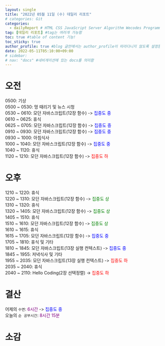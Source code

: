 ```yaml
---
layout: single
title: "2022년 05월 11일 (수) 데일리 리포트"  
# categories: Git
categories:
  - dailyReport # HTML CSS JavaScript Server Algorithm Wecodes Programmers CS Github Blog
tag: [데일리 리포트] #tag는 여러개 가능함
toc: true #table of content 기능!
toc_sticky: true
author_profile: true #blog 글안에서는 author_profile이 따라다니지 않도록 설정함
date: 2022-05-11T05:10:00+09:00
# sidebar:
# nav: "docs" #네비게이션에 있는 docs를 의미함
---
```

# 오전
0500: 기상  
0500 ~ 0530: 멍 때리기 및 뉴스 시청  
0530 ~ 0610: 모던 자바스크립트(12장 함수) -> <span style="color:blue">집중도 중</span>  
0610 ~ 0625: 휴식  
0625 ~ 0705: 모던 자바스크립트(12장 함수) -> <span style="color:blue">집중도 중</span>  
0910 ~ 0930: 모던 자바스크립트(12장 함수) -> <span style="color:blue">집중도 중</span>  
0930 ~ 1000: 아침식사  
1000 ~ 1040: 모던 자바스크립트(12장 함수) -> <span style="color:blue">집중도 중</span>  
1040 ~ 1120: 휴식  
1120 ~ 1210: 모던 자바스크립트(12장 함수) -> <span style="color:red">집중도 하</span>  

# 오후
1210 ~ 1220: 휴식  
1220 ~ 1310: 모던 자바스크립트(12장 함수) -> <span style="color:green">집중도 상</span>  
1310 ~ 1320: 휴식  
1320 ~ 1405: 모던 자바스크립트(12장 함수) -> <span style="color:green">집중도 상</span>  
1405 ~ 1510: 휴식  
1510 ~ 1610: 모던 자바스크립트(12장 함수) -> <span style="color:green">집중도 상</span>  
1610 ~ 1615: 휴식  
1615 ~ 1705: 모던 자바스크립트(12장 함수) -> <span style="color:blue">집중도 중</span>  
1705 ~ 1810: 휴식 및 기타  
1810 ~ 1845: 모던 자바스크립트(13장 실행 컨텍스트) -> <span style="color:blue">집중도 중</span>  
1845 ~ 1955: 저녁식사 및 기타  
1955 ~ 2035: 모던 자바스크립트(13장 실행 컨텍스트) -> <span style="color:red">집중도 하</span>  
2035 ~ 2040: 휴식  
2040 ~ 2110: Hello Coding(2장 선택정렬) -> <span style="color:red">집중도 하</span>  

# 결산
어제의 `수면`: <span style="color:purple">6시간</span> -> <span style="color:blue">집중도 중</span>  
오늘의 `순 공부시간`: <span style="color:purple">8시간 15분</span>  

# 소감

<!-- 메소드 위에 변수 선언, 메소드 안에 메소드, 메소드 끝나고 리턴 -->

<!-- ### 2. Link 넣기

```

유형 1: (설명어를 입력) : [gunhee's coding blog](https://gunhee-jeong.github.io/)
유형 2: (URL 자동연결) : <https://gunhee-jeong.github.io/>
유형 3: (동일 파일 내 '문단으로 이동') : [1. Header로 이동](###-1-header)

```

유형 1: (설명어를 입력) : [gunhee's coding blog](https://gunhee-jeong.github.io/)
유형 2: (URL 자동연결) : <https://gunhee-jeong.github.io/>
유형 3: (동일 파일 내 '문단으로 이동') : [1. Header로 이동](#1-header)
유형 3의 방법

1. 특수문자를 제거
2. 스페이스는 -로 바꾸고
3. 대문자는 소문자로!
   그래서 ### 1. Header -> #1-header

## Link: [google][https://www.google.com/]

### 3. 수평선

```

---

```

---

### 4. 라인 바꾸기

```

스페이스바를 2번 눌러주면 다음칸으로
이동할 수 있어요!

```

---

스페이스바를 2번 눌러주면
다음칸으로 이동할 수 있어요!

### 5. list 만들기

```

1. 1번
2. 2번
3. 3번

- 순서없는 list
  - 순서없는 list
    - 순서없는 list

```

1. 1번
2. 2번
3. 3번

- 순서없는 list
  - 순서없는 list
    - 순서없는 list

---

### 6. font 관련

```

**진하게** -> 볼드
_기울여서_ -> 이탤릭체
~~취소선~~ -> 취소선

<ul>밑줄넣기</ul> -> 밑줄
<span style="color:red">빨간 글씨</span> -> 글자색
이것이 `인라인` 입니다 -> 인라인 코드
```

**진하게** -> 볼드
_기울여서_ -> 이탤릭체
~~취소선~~ -> 취소선
<u>밑줄넣기</u> -> 밑줄
<span style="color:red">빨간 글씨</span>
이것이 `인라인` 입니다 -> 인라인 코드

---

### 7. 인용구문

```
> coding
>
> > JavaScript
> >
> > > 내가 프짱!
```

> coding
>
> > JavaScript
> >
> > > 내가 프짱!

---

### 8. 이미지 삽입

```
유형1: ('사이즈를 조절' -> HTML 태그 사용) : <img src="https://gunhee-jeong.github.io/assets/images/blogLogo.png" width="300" height="200">
유형2: (이미지 삽입 후 -> 링크 걸기)
[![이미지](https://gunhee-jeong.github.io/assets/images/blogLogo/blogLogo.png)](https://gunhee-jeong.github.io/)
```

유형1: ('사이즈를 조절' -> HTML 태그 사용) : <img src="https://gunhee-jeong.github.io/assets/images/blogLogo.png" width="300" height="200">
유형2: (이미지 삽입 후 -> 링크 걸기)
[![이미지](https://gunhee-jeong.github.io/assets/images/blogLogo.png)](https://gunhee-jeong.github.io/)

### 9. 표 만들기

```
||국어|영어|
| :--- | ---: | :--: |
|건희 | 100점 | 100점
|철수 | 100점 | 100점
```

|      |  국어 | 영어  |
| :--- | ----: | :---: |
| 건희 | 100점 | 100점 |
| 철수 | 100점 | 100점 |

> - header를 넣고 싶은 경우 ---을 사용하고 :을 이용하여 정렬에 사용함!

### 10. 토글 만들기

```
<details>
<summary>여기를 누르세요</summary>
<div markdown="1">
숨겨진 내용
</div>
</details>
```

<details>
<summary>여기를 누르세요</summary>
<div markdown="1">
숨겨진 내용
</div>
</details> -->
